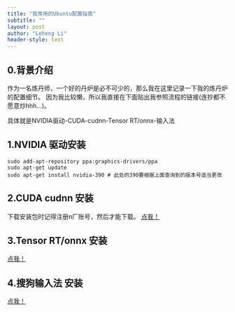 ```yaml
---
title: "我常用的Ubuntu配置指南"
subtitle: ""
layout: post
author: "Leheng Li"
header-style: text
---
```


## 0.背景介绍
作为一名炼丹师，一个好的丹炉是必不可少的，那么我在这里记录一下我的炼丹炉的配置细节。
因为我比较懒，所以我直接在下面贴出我参照流程的链接(连抄都不愿意炒hhh...)。

具体就是NVIDIA驱动-CUDA-cudnn-Tensor RT/onnx-输入法

## 1.NVIDIA 驱动安装
```
sudo add-apt-repository ppa:graphics-drivers/ppa  
sudo apt-get update  
sudo apt-get install nvidia-390 # 此处的390要根据上面查询到的版本号适当更改
```

## 2.CUDA cudnn 安装
下载安装包时记得注册n厂账号，然后才能下载。
[点我！](https://blog.csdn.net/weixin_40920290/article/details/80462734)

## 3.Tensor RT/onnx 安装
[点我！](https://blog.csdn.net/weixin_44638957/article/details/103704661)

## 4.搜狗输入法 安装
[点我！](https://blog.csdn.net/u010648921/article/details/82624219)


